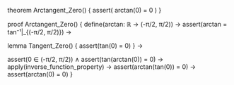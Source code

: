 theorem Arctangent_Zero() {
  assert(
    arctan(0) = 0
  )
}

proof Arctangent_Zero() {
  define(arctan: ℝ → (-π/2, π/2)) →
  assert(arctan = tan⁻¹|_{(-π/2, π/2)}) →
  
  lemma Tangent_Zero() {
    assert(tan(0) = 0)
  } →
  
  assert(0 ∈ (-π/2, π/2)) ∧
  assert(tan(arctan(0)) = 0) →
  apply(inverse_function_property) →
  assert(arctan(tan(0)) = 0) →
  assert(arctan(0) = 0)
}